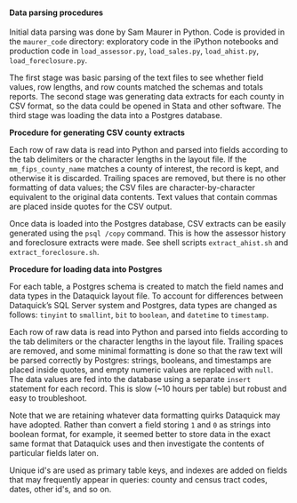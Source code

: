 #### Data parsing procedures

Initial data parsing was done by Sam Maurer in Python. Code is provided in the `maurer_code` directory: exploratory code in the iPython notebooks and production code in `load_assessor.py`, `load_sales.py`, `load_ahist.py`, `load_foreclosure.py`. 

The first stage was basic parsing of the text files to see whether field values, row lengths, and row counts matched the schemas and totals reports. The second stage was generating data extracts for each county in CSV format, so the data could be opened in Stata and other software. The third stage was loading the data into a Postgres database. 

**Procedure for generating CSV county extracts**

Each row of raw data is read into Python and parsed into fields according to the tab delimiters or the character lengths in the layout file. If the `mm_fips_county_name` matches a county of interest, the record is kept, and otherwise it is discarded. Trailing spaces are removed, but there is no other formatting of data values; the CSV files are character-by-character equivalent to the original data contents. Text values that contain commas are placed inside quotes for the CSV output.

Once data is loaded into the Postgres database, CSV extracts can be easily generated using the `psql /copy` command. This is how the assessor history and foreclosure extracts were made. See shell scripts `extract_ahist.sh` and `extract_foreclosure.sh`.

**Procedure for loading data into Postgres**

For each table, a Postgres schema is created to match the field names and data types in the Dataquick layout file. To account for differences between Dataquick’s SQL Server system and Postgres, data types are changed as follows: `tinyint` to `smallint`, `bit` to `boolean`, and `datetime` to `timestamp`. 

Each row of raw data is read into Python and parsed into fields according to the tab delimiters or the character lengths in the layout file. Trailing spaces are removed, and some minimal formatting is done so that the raw text will be parsed correctly by Postgres: strings, booleans, and timestamps are placed inside quotes, and empty numeric values are replaced with `null`. The data values are fed into the database using a separate `insert` statement for each record. This is slow (~10 hours per table) but robust and easy to troubleshoot. 

Note that we are retaining whatever data formatting quirks Dataquick may have adopted. Rather than convert a field storing `1` and `0` as strings into boolean format, for example, it seemed better to store data in the exact same format that Dataquick uses and then investigate the contents of particular fields later on. 

Unique id's are used as primary table keys, and indexes are added on fields that may frequently appear in queries: county and census tract codes, dates, other id's, and so on. 
